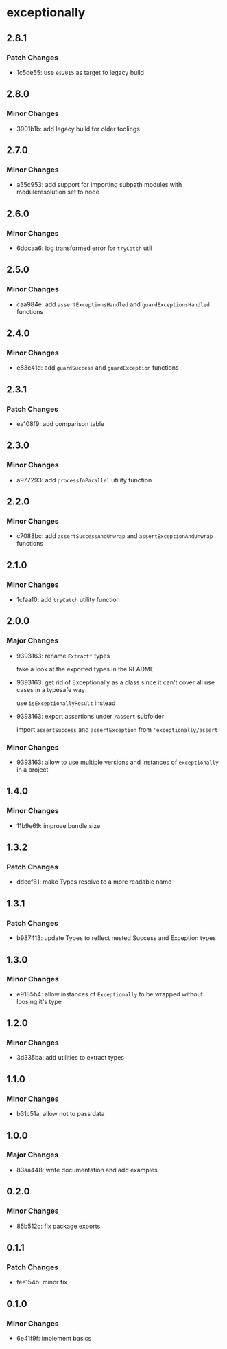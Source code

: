 # exceptionally

## 2.8.1

### Patch Changes

- 1c5de55: use `es2015` as target fo legacy build

## 2.8.0

### Minor Changes

- 3901b1b: add legacy build for older toolings

## 2.7.0

### Minor Changes

- a55c953: add support for importing subpath modules with moduleresolution set to node

## 2.6.0

### Minor Changes

- 6ddcaa6: log transformed error for `tryCatch` util

## 2.5.0

### Minor Changes

- caa984e: add `assertExceptionsHandled` and `guardExceptionsHandled` functions

## 2.4.0

### Minor Changes

- e83c41d: add `guardSuccess` and `guardException` functions

## 2.3.1

### Patch Changes

- ea108f9: add comparison table

## 2.3.0

### Minor Changes

- a977293: add `processInParallel` utility function

## 2.2.0

### Minor Changes

- c7088bc: add `assertSuccessAndUnwrap` and `assertExceptionAndUnwrap` functions

## 2.1.0

### Minor Changes

- 1cfaa10: add `tryCatch` utility function

## 2.0.0

### Major Changes

- 9393163: rename `Extract*` types

  take a look at the exported types in the README

- 9393163: get rid of Exceptionally as a class since it can't cover all use cases in a typesafe way

  use `isExceptionallyResult` instead

- 9393163: export assertions under `/assert` subfolder

  import `assertSuccess` and `assertException` from `'exceptionally/assert'`

### Minor Changes

- 9393163: allow to use multiple versions and instances of `exceptionally` in a project

## 1.4.0

### Minor Changes

- 11b9e69: improve bundle size

## 1.3.2

### Patch Changes

- ddcef81: make Types resolve to a more readable name

## 1.3.1

### Patch Changes

- b987413: update Types to reflect nested Success and Exception types

## 1.3.0

### Minor Changes

- e9185b4: allow instances of `Exceptionally` to be wrapped without loosing it's type

## 1.2.0

### Minor Changes

- 3d335ba: add utilities to extract types

## 1.1.0

### Minor Changes

- b31c51a: allow not to pass data

## 1.0.0

### Major Changes

- 83aa448: write documentation and add examples

## 0.2.0

### Minor Changes

- 85b512c: fix package exports

## 0.1.1

### Patch Changes

- fee154b: minor fix

## 0.1.0

### Minor Changes

- 6e41f9f: implement basics
